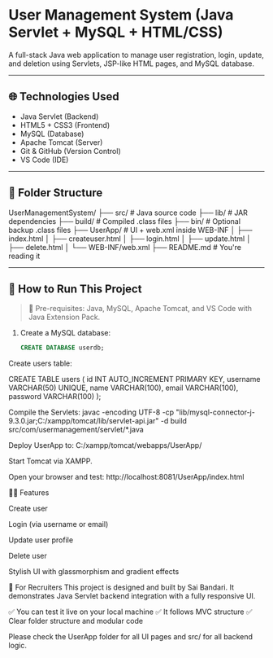 # User Management System (Java Servlet + MySQL + HTML/CSS)

A full-stack Java web application to manage user registration, login, update, and deletion using Servlets, JSP-like HTML pages, and MySQL database.

---

## 🌐 Technologies Used

- Java Servlet (Backend)
- HTML5 + CSS3 (Frontend)
- MySQL (Database)
- Apache Tomcat (Server)
- Git & GitHub (Version Control)
- VS Code (IDE)

---

## 📁 Folder Structure

UserManagementSystem/
├── src/ # Java source code
├── lib/ # JAR dependencies
├── build/ # Compiled .class files
├── bin/ # Optional backup .class files
├── UserApp/ # UI + web.xml inside WEB-INF
│ ├── index.html
│ ├── createuser.html
│ ├── login.html
│ ├── update.html
│ ├── delete.html
│ └── WEB-INF/web.xml
├── README.md # You're reading it


---

## 🚀 How to Run This Project

> 🔧 Pre-requisites: Java, MySQL, Apache Tomcat, and VS Code with Java Extension Pack.

1. Create a MySQL database:
   ```sql
   CREATE DATABASE userdb;

Create users table:

CREATE TABLE users (
  id INT AUTO_INCREMENT PRIMARY KEY,
  username VARCHAR(50) UNIQUE,
  name VARCHAR(100),
  email VARCHAR(100),
  password VARCHAR(100)
);

Compile the Servlets:
javac -encoding UTF-8 -cp "lib/mysql-connector-j-9.3.0.jar;C:/xampp/tomcat/lib/servlet-api.jar" -d build src/com/usermanagement/servlet/*.java

Deploy UserApp to:
C:/xampp/tomcat/webapps/UserApp/

Start Tomcat via XAMPP.

Open your browser and test:
http://localhost:8081/UserApp/index.html

👨‍💻 Features

Create user

Login (via username or email)

Update user profile

Delete user

Stylish UI with glassmorphism and gradient effects

📢 For Recruiters
This project is designed and built by Sai Bandari.
It demonstrates Java Servlet backend integration with a fully responsive UI.

✅ You can test it live on your local machine
✅ It follows MVC structure
✅ Clear folder structure and modular code

Please check the UserApp folder for all UI pages and src/ for all backend logic.
